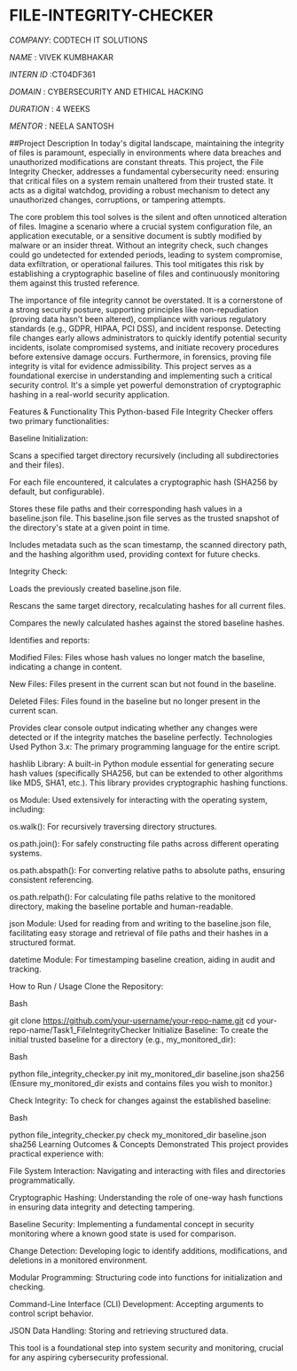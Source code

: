 # FILE-INTEGRITY-CHECKER

*COMPANY*: CODTECH IT SOLUTIONS 

*NAME* : VIVEK KUMBHAKAR

*INTERN ID* :CT04DF361

*DOMAIN* : CYBERSECURITY AND ETHICAL HACKING

*DURATION* : 4 WEEKS

*MENTOR* : NEELA SANTOSH

##Project Description
In today's digital landscape, maintaining the integrity of files is paramount, especially in environments where data breaches and unauthorized modifications are constant threats. This project, the File Integrity Checker, addresses a fundamental cybersecurity need: ensuring that critical files on a system remain unaltered from their trusted state. It acts as a digital watchdog, providing a robust mechanism to detect any unauthorized changes, corruptions, or tampering attempts.

The core problem this tool solves is the silent and often unnoticed alteration of files. Imagine a scenario where a crucial system configuration file, an application executable, or a sensitive document is subtly modified by malware or an insider threat. Without an integrity check, such changes could go undetected for extended periods, leading to system compromise, data exfiltration, or operational failures. This tool mitigates this risk by establishing a cryptographic baseline of files and continuously monitoring them against this trusted reference.

The importance of file integrity cannot be overstated. It is a cornerstone of a strong security posture, supporting principles like non-repudiation (proving data hasn't been altered), compliance with various regulatory standards (e.g., GDPR, HIPAA, PCI DSS), and incident response. Detecting file changes early allows administrators to quickly identify potential security incidents, isolate compromised systems, and initiate recovery procedures before extensive damage occurs. Furthermore, in forensics, proving file integrity is vital for evidence admissibility. This project serves as a foundational exercise in understanding and implementing such a critical security control. It's a simple yet powerful demonstration of cryptographic hashing in a real-world security application.

Features & Functionality
This Python-based File Integrity Checker offers two primary functionalities:

Baseline Initialization:

Scans a specified target directory recursively (including all subdirectories and their files).

For each file encountered, it calculates a cryptographic hash (SHA256 by default, but configurable).

Stores these file paths and their corresponding hash values in a baseline.json file. This baseline.json file serves as the trusted snapshot of the directory's state at a given point in time.

Includes metadata such as the scan timestamp, the scanned directory path, and the hashing algorithm used, providing context for future checks.

Integrity Check:

Loads the previously created baseline.json file.

Rescans the same target directory, recalculating hashes for all current files.

Compares the newly calculated hashes against the stored baseline hashes.

Identifies and reports:

Modified Files: Files whose hash values no longer match the baseline, indicating a change in content.

New Files: Files present in the current scan but not found in the baseline.

Deleted Files: Files found in the baseline but no longer present in the current scan.

Provides clear console output indicating whether any changes were detected or if the integrity matches the baseline perfectly.
Technologies Used
Python 3.x: The primary programming language for the entire script.

hashlib Library: A built-in Python module essential for generating secure hash values (specifically SHA256, but can be extended to other algorithms like MD5, SHA1, etc.). This library provides cryptographic hashing functions.

os Module: Used extensively for interacting with the operating system, including:

os.walk(): For recursively traversing directory structures.

os.path.join(): For safely constructing file paths across different operating systems.

os.path.abspath(): For converting relative paths to absolute paths, ensuring consistent referencing.

os.path.relpath(): For calculating file paths relative to the monitored directory, making the baseline portable and human-readable.

json Module: Used for reading from and writing to the baseline.json file, facilitating easy storage and retrieval of file paths and their hashes in a structured format.

datetime Module: For timestamping baseline creation, aiding in audit and tracking.

How to Run / Usage
Clone the Repository:

Bash

git clone https://github.com/your-username/your-repo-name.git
cd your-repo-name/Task1_FileIntegrityChecker
Initialize Baseline:
To create the initial trusted baseline for a directory (e.g., my_monitored_dir):

Bash

python file_integrity_checker.py init my_monitored_dir baseline.json sha256
(Ensure my_monitored_dir exists and contains files you wish to monitor.)

Check Integrity:
To check for changes against the established baseline:

Bash

python file_integrity_checker.py check my_monitored_dir baseline.json sha256
Learning Outcomes & Concepts Demonstrated
This project provides practical experience with:

File System Interaction: Navigating and interacting with files and directories programmatically.

Cryptographic Hashing: Understanding the role of one-way hash functions in ensuring data integrity and detecting tampering.

Baseline Security: Implementing a fundamental concept in security monitoring where a known good state is used for comparison.

Change Detection: Developing logic to identify additions, modifications, and deletions in a monitored environment.

Modular Programming: Structuring code into functions for initialization and checking.

Command-Line Interface (CLI) Development: Accepting arguments to control script behavior.

JSON Data Handling: Storing and retrieving structured data.

This tool is a foundational step into system security and monitoring, crucial for any aspiring cybersecurity professional.
